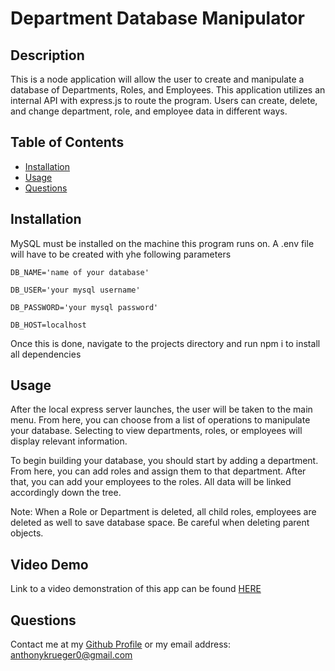 # Department Database Manipulator

  ## Description
  
  This is a node application will allow the user to create and manipulate a database of Departments, Roles, and Employees. This application utilizes an internal API with express.js to route the program. Users can create, delete, and change department, role, and employee data in different ways.
  

  ## Table of Contents
  
  - [Installation](#installation)
  - [Usage](#usage)
  - [Questions](#questions)
  

  ## Installation
  
  MySQL must be installed on the machine this program runs on. A .env file will have to be created with yhe following parameters 
  
  ```
  DB_NAME='name of your database'
 
  DB_USER='your mysql username' 
  
  DB_PASSWORD='your mysql password'
  
  DB_HOST=localhost
  ```
   Once this is done, navigate to the projects directory and run npm i to install all dependencies
  

  ## Usage
  
  After the local express server launches, the user will be taken to the main menu. From here, you can choose from a list of operations to manipulate your database. Selecting to view departments, roles, or employees will display relevant information. 
  
  To begin building your database, you should start by adding a department. From here, you can add roles and assign them to that department. After that, you can add your employees to the roles. All data will be linked accordingly down the tree.
  
  Note: When a Role or Department is deleted, all child roles, employees are deleted as well to save database space. Be careful when deleting parent objects.
  
  ## Video Demo
  
  Link to a video demonstration of this app can be found [HERE](https://drive.google.com/file/d/1wRpU36IDdVjKcVgoPZo_NzKD2KO77TJ3/view)

  ## Questions
  
  Contact me at my [Github Profile](https://github.com/AnthonyKrueger)
  or my email address: anthonykrueger0@gmail.com
  

  
